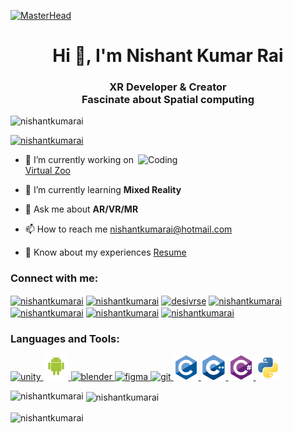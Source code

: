 [![MasterHead](https://blogger.googleusercontent.com/img/a/AVvXsEggydXL8QaymyTNepmedSjYv8y5vaTfWiW3STvKlOpveeo4V4ooYv7sJiWTHqK_UFJfklSlQH3YylBuiudRjKoa7gUupeEA7bFkiV-6FAKzVdZXMwNT9BMozy9sZaFKs1M7DqPhM1d-akUIC9bQlapq0n9vSxPbbj9vNd8JIaJhvPwyUmsELjENabR8cQ)]()
<h1 align="center">Hi 👋, I'm Nishant Kumar Rai</h1>
<h3 align="center">XR Developer & Creator <br> Fascinate about Spatial computing </h3>


<p align="left"> <img src="https://komarev.com/ghpvc/?username=nishantkumarai&label=Profile%20views&color=0e75b6&style=flat" alt="nishantkumarai" /> </p>

<p align="left"> <a href="https://twitter.com/nishantkumarai" target="blank"><img src="https://img.shields.io/twitter/follow/nishantkumarai?logo=twitter&style=for-the-badge" alt="nishantkumarai" /></a> </p>

<img align="right" alt="Coding" width="300" src="https://cdn.dribbble.com/users/846207/screenshots/3642522/vr-character-for-dribbble.gif">

- 🔭 I’m currently working on [Virtual Zoo]()

- 🌱 I’m currently learning **Mixed Reality**
<!--
- 👯 I’m looking to collaborate on []()

- 🤝 I’m looking for help with []()

- 👨‍💻 All of my projects are available at [nishantkumarai.com]()

- 📝 I regularly write articles on []()
-->
- 💬 Ask me about **AR/VR/MR**

- 📫 How to reach me [nishantkumarai@hotmail.com]()

- 📄 Know about my experiences [Resume]()

<h3 align="left">Connect with me:</h3>
<p align="left">
<a href="https://twitter.com/nishantkumarai" target="blank"><img align="center" src="https://raw.githubusercontent.com/rahuldkjain/github-profile-readme-generator/master/src/images/icons/Social/twitter.svg" alt="nishantkumarai" height="30" width="40" /></a>
<a href="https://linkedin.com/in/nishantkumarai" target="blank"><img align="center" src="https://raw.githubusercontent.com/rahuldkjain/github-profile-readme-generator/master/src/images/icons/Social/linked-in-alt.svg" alt="nishantkumarai" height="30" width="40" /></a>
<a href="https://instagram.com/desivrse" target="blank"><img align="center" src="https://raw.githubusercontent.com/rahuldkjain/github-profile-readme-generator/master/src/images/icons/Social/instagram.svg" alt="desivrse" height="30" width="40" /></a>
<a href="https://www.behance.net/nishantkumarai" target="blank"><img align="center" src="https://raw.githubusercontent.com/rahuldkjain/github-profile-readme-generator/master/src/images/icons/Social/behance.svg" alt="nishantkumarai" height="30" width="40" /></a>
<a href="https://www.youtube.com/c/nishantkumarai" target="blank"><img align="center" src="https://raw.githubusercontent.com/rahuldkjain/github-profile-readme-generator/master/src/images/icons/Social/youtube.svg" alt="nishantkumarai" height="30" width="40" /></a>
<a href="https://www.leetcode.com/nishantkumarai" target="blank"><img align="center" src="https://raw.githubusercontent.com/rahuldkjain/github-profile-readme-generator/master/src/images/icons/Social/leet-code.svg" alt="nishantkumarai" height="30" width="40" /></a>
<a href="https://auth.geeksforgeeks.org/user/nishantkumarai" target="blank"><img align="center" src="https://raw.githubusercontent.com/rahuldkjain/github-profile-readme-generator/master/src/images/icons/Social/geeks-for-geeks.svg" alt="nishantkumarai" height="30" width="40" /></a>
</p>

<h3 align="left">Languages and Tools:</h3>
<p align="left"> 
<a href="https://unity.com/" target="_blank" rel="noreferrer"> <img src="https://www.vectorlogo.zone/logos/unity3d/unity3d-icon.svg" alt="unity" width="40" height="40"/> </a>
<a href="https://developer.android.com" target="_blank" rel="noreferrer"> <img src="https://raw.githubusercontent.com/devicons/devicon/master/icons/android/android-original-wordmark.svg" alt="android" width="40" height="40"/> </a> <a href="https://www.blender.org/" target="_blank" rel="noreferrer"> <img src="https://download.blender.org/branding/community/blender_community_badge_white.svg" alt="blender" width="40" height="40"/> </a> 
<a href="https://www.figma.com/" target="_blank" rel="noreferrer"> <img src="https://www.vectorlogo.zone/logos/figma/figma-icon.svg" alt="figma" width="40" height="40"/> </a> 
<a href="https://git-scm.com/" target="_blank" rel="noreferrer"> <img src="https://www.vectorlogo.zone/logos/git-scm/git-scm-icon.svg" alt="git" width="40" height="40"/> </a> 
<a href="https://www.cprogramming.com/" target="_blank" rel="noreferrer"> <img src="https://raw.githubusercontent.com/devicons/devicon/master/icons/c/c-original.svg" alt="c" width="40" height="40"/> </a> 
<a href="https://www.w3schools.com/cpp/" target="_blank" rel="noreferrer"> <img src="https://raw.githubusercontent.com/devicons/devicon/master/icons/cplusplus/cplusplus-original.svg" alt="cplusplus" width="40" height="40"/> </a> 
<a href="https://www.w3schools.com/cs/" target="_blank" rel="noreferrer"> <img src="https://raw.githubusercontent.com/devicons/devicon/master/icons/csharp/csharp-original.svg" alt="csharp" width="40" height="40"/> </a> 
<a href="https://www.python.org" target="_blank" rel="noreferrer"> <img src="https://raw.githubusercontent.com/devicons/devicon/master/icons/python/python-original.svg" alt="python" width="40" height="40"/> </a> 
<!--
<a href="https://developer.mozilla.org/en-US/docs/Web/JavaScript" target="_blank" rel="noreferrer"> <img src="https://raw.githubusercontent.com/devicons/devicon/master/icons/javascript/javascript-original.svg" alt="javascript" width="40" height="40"/> </a>
<a href="https://www.java.com" target="_blank" rel="noreferrer"> <img src="https://raw.githubusercontent.com/devicons/devicon/master/icons/java/java-original.svg" alt="java" width="40" height="40"/> </a>
<a href="https://www.mysql.com/" target="_blank" rel="noreferrer"> <img src="https://raw.githubusercontent.com/devicons/devicon/master/icons/mysql/mysql-original-wordmark.svg" alt="mysql" width="40" height="40"/> </a> 
<a href="https://www.photoshop.com/en" target="_blank" rel="noreferrer"> <img src="https://raw.githubusercontent.com/devicons/devicon/master/icons/photoshop/photoshop-line.svg" alt="photoshop" width="40" height="40"/> </a> 
<a href="https://www.w3.org/html/" target="_blank" rel="noreferrer"> <img src="https://raw.githubusercontent.com/devicons/devicon/master/icons/html5/html5-original-wordmark.svg" alt="html5" width="40" height="40"/> </a> 
<a href="https://www.w3schools.com/css/" target="_blank" rel="noreferrer"> <img src="https://raw.githubusercontent.com/devicons/devicon/master/icons/css3/css3-original-wordmark.svg" alt="css3" width="40" height="40"/> </a> 
<a href="https://tailwindcss.com/" target="_blank" rel="noreferrer"> <img src="https://www.vectorlogo.zone/logos/tailwindcss/tailwindcss-icon.svg" alt="tailwind" width="40" height="40"/> </a>
<a href="https://reactjs.org/" target="_blank" rel="noreferrer"> <img src="https://raw.githubusercontent.com/devicons/devicon/master/icons/react/react-original-wordmark.svg" alt="react" width="40" height="40"/> </a>
<a href="https://nodejs.org" target="_blank" rel="noreferrer"> <img src="https://raw.githubusercontent.com/devicons/devicon/master/icons/nodejs/nodejs-original-wordmark.svg" alt="nodejs" width="40" height="40"/> </a> 
<a href="https://expressjs.com" target="_blank" rel="noreferrer"> <img src="https://raw.githubusercontent.com/devicons/devicon/master/icons/express/express-original-wordmark.svg" alt="express" width="40" height="40"/> </a> 
-->
</p>

<p><img align="left" src="https://github-readme-stats.vercel.app/api/top-langs?username=nishantkumarai&show_icons=true&locale=en&layout=compact" alt="nishantkumarai" /></p>

<p>&nbsp;<img align="center" src="https://github-readme-stats.vercel.app/api?username=nishantkumarai&show_icons=true&locale=en" alt="nishantkumarai" /></p>

<p><img align="center" src="https://github-readme-streak-stats.herokuapp.com/?user=nishantkumarai&" alt="nishantkumarai" /></p>
